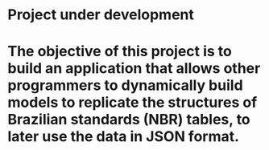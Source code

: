 <h1>Project under development<h1>

<p>The objective of this project is to build an application that allows other programmers to dynamically build models to replicate the structures of Brazilian standards (NBR) tables, to later use the data in JSON format.</p>